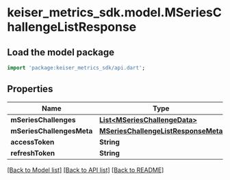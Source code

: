 # keiser_metrics_sdk.model.MSeriesChallengeListResponse

## Load the model package
```dart
import 'package:keiser_metrics_sdk/api.dart';
```

## Properties
Name | Type | Description | Notes
------------ | ------------- | ------------- | -------------
**mSeriesChallenges** | [**List&lt;MSeriesChallengeData&gt;**](MSeriesChallengeData.md) |  | 
**mSeriesChallengesMeta** | [**MSeriesChallengeListResponseMeta**](MSeriesChallengeListResponseMeta.md) |  | 
**accessToken** | **String** |  | [optional] 
**refreshToken** | **String** |  | [optional] 

[[Back to Model list]](../README.md#documentation-for-models) [[Back to API list]](../README.md#documentation-for-api-endpoints) [[Back to README]](../README.md)


